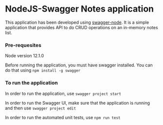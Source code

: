 # NodeJS-Swagger Notes application
This application has been developed using [swagger-node](https://github.com/swagger-api/swagger-node). It is a simple application that provides API to do CRUD operations on an in-memory notes list.

### Pre-requesites
Node version 12.1.0

Before running the application, you must have swagger installed. You can do that using
`npm install -g swagger`

### To run the application 
In order to run the application, use
`swagger project start`

In order to run the Swagger UI, make sure that the application is running and then use
`swagger project edit`

In order to run the automated unit tests, use
`npm run test`
